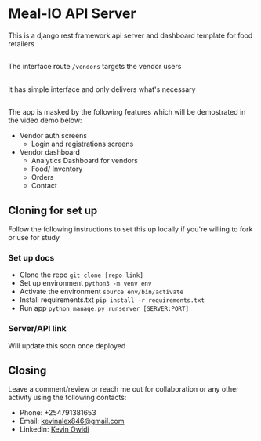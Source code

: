 # Meal-IO API Server

This is a django rest framework api server and dashboard template for food retailers
##
The interface route `/vendors` targets the vendor users
##
It has simple interface and only delivers what's necessary
##
The app is masked by the following features which will be demostrated in the video demo below: 

- Vendor auth screens 
    - Login and registrations screens
- Vendor dashboard
    - Analytics Dashboard for vendors
    - Food/ Inventory
    - Orders
    - Contact


## Cloning for set up
Follow the following instructions to set this up locally if you're willing to fork or use for study

### Set up docs 
- Clone the repo `git clone [repo link]`
- Set up environment `python3 -m venv env`
- Activate the environment `source env/bin/activate`
- Install requirements.txt `pip install -r requirements.txt`
- Run app `python manage.py runserver [SERVER:PORT]`

### Server/API link
Will update this soon once deployed

## Closing
Leave a comment/review or reach me out for collaboration or any other activity using the following contacts:
-  Phone: +254791381653
- Email: kevinalex846@gmail.com
- Linkedin: [Kevin Owidi](https://www.linkedin.com/in/kevin-owidi-08b275149/)

